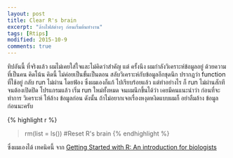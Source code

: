```yaml
---
layout: post
title: Clear R's brain
excerpt: "ล้างไฟล์ต่างๆ ก่อนเริ่มต้นทำงาน"
tags: [Rtips]
modified: 2015-10-9
comments: true
---
```


ทิปอันนี้ ที่จริงแล้ว ผมไม่เคยใส่ใจและไม่คิดว่าสำคัญ แต่ ครั้งนึง ผมกำลังวิเคราะห์ข้อมูลอยู่ ด้วยความที่เป็นคน คิดโน้น คิดนี้ ไม่ค่อยเป็นขั้นเป็นตอน สลับวิเคราะห์กับข้อมูลอีกชุดนึก ปรากฎว่า function ที่ใช้อยู่ กลับ run ไม่ผ่าน โดยฟ้อง ซึ่งผมเองก็แก้ ไปเรียบร้อยแล้ว แต่ทำอย่างไร ก็ run ไม่ผ่านสักที จนต้องเปิดปิด โปรแกรมแล้ว เริ่ม run ใหม่ทั้งหมด จนผมนึกขึ้นได้ว่า เคยมีคนแนะนำว่า ก่อนที่จะทำการ วิเคราะห์ ให้ล้าง ข้อมูลก่อน ดังนั้น ถ้าไม่อยากเจอเรื่องหงุดหงิดแบบผมก็ อย่าลืมล้าง ข้อมูล ก่อนนะครับ

{% highlight r %}
> rm(list = ls()) #Reset R's brain
{% endhighlight %}

ซึ่งผมเองได้ เทคนิคนี้ จาก [Getting Started with R: An introduction for biologists](http://www.r4all.org/)
